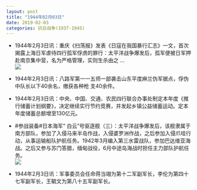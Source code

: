 ```yaml
---
layout: post
title: "1944年02月03日"
date: 2019-02-03
categories: 抗日战争(1937-1945)
---
```


<meta name="referrer" content="no-referrer" />

- 1944年2月3日讯：重庆《扫荡报》发表《日寇在我国暴行汇志》一文，首次揭露上海日军虐待四行孤军俘虏的罪行：太平洋战争爆发后，孤军便被日军押赴南京集中营，名为严格管理，实则生杀由之 ... <br/><img src="https://wx2.sinaimg.cn/large/aca367d8ly1fzthktii6fj20c80ay3ym.jpg" />

- 1944年2月3日讯：八路军第一一五师一部袭击山东平度麻兰伪军据点，俘伪中队长以下40余名，缴获各种枪 支40余件。 

- 1944年2月3日讯：中央、中国、交通、农民四行联合办事处制定本年度《推行储蓄计划纲要》，决定继续实行节约竞赛，并发起乡镇公益储蓄运动。定本年度储蓄总额增至130亿元。 

- #参战装备#日本海军“ 白云”号驱逐舰（三）：太平洋战争爆发后，该舰隶属于南方部队，参加了入侵马来半岛作战，入侵婆罗洲作战，之后参加入侵爪哇行动，从事运输船队护航任务。1942年3月编入第三水雷战队，参加巴达维亚海战。之后又参与苏门答腊，缅甸战役，6月中途岛海战时担任主力部队护航任务。 <br/><img src="https://wx4.sinaimg.cn/large/aca367d8ly1fzt08n2m8mj22wv0qo110.jpg" />

- 1944年2月3日讯：军事委员会任命蒋当翊为第十二军副军长，李伦为第四十七军副军长，王毓文为第八十五军副军长。 


